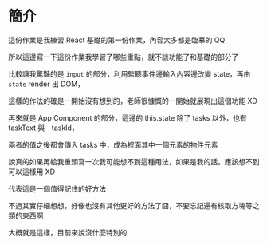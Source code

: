 # 簡介

這份作業是我練習 React 基礎的第一份作業，內容大多都是臨摹的 QQ

所以這邊寫一下這份作業我學習了哪些重點，就不談功能了和基礎的部分了

比較讓我驚豔的是 `input` 的部分，利用監聽事件邊輸入內容邊改變 state，再由 `state` render 出 DOM，

這樣的作法的確是一開始沒有想到的，老師很慷慨的一開始就展現出這個功能 XD

再來就是 App Component 的部分，這邊的 this.state 除了 tasks 以外，也有  taskText 與　taskId，

兩者的值之後都會傳入 tasks 中，成為裡面其中一個元素的物件元素

說真的如果再給我重頭寫一次我可能想不到這種用法，如果是我的話，應該想不到可以這樣用 XD

代表這是一個值得記住的好方法

不過其實仔細想想，好像也沒有其他更好的方法了囧，不要忘記還有核取方塊等之類的東西啊

大概就是這樣，目前來說沒什麼特別的


